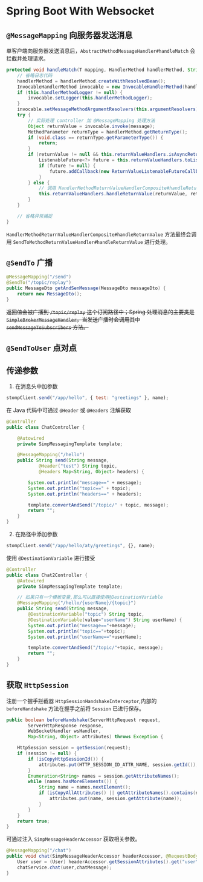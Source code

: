 # Spring Boot With Websocket

## `@MessageMapping` 向服务器发送消息

单客户端向服务器发送消息后，`AbstractMethodMessageHandler#handleMatch` 会拦截并处理请求。

```java
protected void handleMatch(T mapping, HandlerMethod handlerMethod, String lookupDestination, Message<?> message) {
    // 省略日志代码
    handlerMethod = handlerMethod.createWithResolvedBean();
    InvocableHandlerMethod invocable = new InvocableHandlerMethod(handlerMethod);
    if (this.handlerMethodLogger != null) {
        invocable.setLogger(this.handlerMethodLogger);
    }
    invocable.setMessageMethodArgumentResolvers(this.argumentResolvers);
    try {
        // 实际处理 controller 加 @MessageMapping 处理方法
        Object returnValue = invocable.invoke(message);
        MethodParameter returnType = handlerMethod.getReturnType();
        if (void.class == returnType.getParameterType()) {
            return;
        }
        if (returnValue != null && this.returnValueHandlers.isAsyncReturnValue(returnValue, returnType)) {
            ListenableFuture<?> future = this.returnValueHandlers.toListenableFuture(returnValue, returnType);
            if (future != null) {
                future.addCallback(new ReturnValueListenableFutureCallback(invocable, message));
            }
        } else {
            // 调用 HandlerMethodReturnValueHandlerComposite#handleReturnValue 来处理返回值
            this.returnValueHandlers.handleReturnValue(returnValue, returnType, message);
        }
    }

    // 省略异常捕捉
}
```

`HandlerMethodReturnValueHandlerComposite#handleReturnValue` 方法最终会调用 `SendToMethodReturnValueHandler#handleReturnValue` 进行处理。

## `@SendTo` 广播

```java
@MessageMapping("/send")
@SendTo("/topic/replay")
public MessageDto getAndSenMessage(MessageDto messageDto) {
    return new MessageDto();
}
```

~~返回值会被广播到 `/topic/replay` 这个订阅路径中；Spring 处理消息的主要类是 `SimpleBrokerMessageHandler`，当发送广播时会调用其中 `sendMessageToSubscribers` 方法。~~

## `@SendToUser` 点对点

## 传递参数

1. 在消息头中加参数

```js
stompClient.send("/app/hello", { test: "greetings" }, name);
```

在 Java 代码中可通过 `@Header` 或 `@Headers` 注解获取

```java
@Controller
public class ChatController {

	@Autowired
	private SimpMessagingTemplate template;

	@MessageMapping("/hello")
    public String send(String message,
            @Header("test") String topic,
			@Headers Map<String, Object> headers) {

		System.out.println("message==" + message);
		System.out.println("topic==" + topic);
		System.out.println("headers==" + headers);

		template.convertAndSend("/topic/" + topic, message);
		return "";
	}
}
```

2. 在路径中添加参数

```js
stompClient.send("/app/hello/aty/greetings", {}, name);
```

使用 `@DestinationVariable` 进行接受

```java
@Controller
public class Chat2Controller {
	@Autowired
	private SimpMessagingTemplate template;

	// 如果只有一个模板变量,那么可以直接使用@DestinationVariable
	@MessageMapping("/hello/{userName}/{topic}")
    public String send(String message,
        @DestinationVariable("topic") String topic,
        @DestinationVariable(value="userName") String userName) {
		System.out.println("message=="+message);
		System.out.println("topic=="+topic);
		System.out.println("userName=="+userName);

		template.convertAndSend("/topic/"+topic, message);
		return "";
	}
}
```

## 获取 `HttpSession`

注册一个握手拦截器 `HttpSessionHandshakeInterceptor`,内部的 `beforeHandshake` 方法在握手之前将 `Session` 已进行保存。

```java
public boolean beforeHandshake(ServerHttpRequest request,
        ServerHttpResponse response,
        WebSocketHandler wsHandler,
        Map<String, Object> attributes) throws Exception {

    HttpSession session = getSession(request);
    if (session != null) {
        if (isCopyHttpSessionId()) {
            attributes.put(HTTP_SESSION_ID_ATTR_NAME, session.getId());
        }
        Enumeration<String> names = session.getAttributeNames();
        while (names.hasMoreElements()) {
            String name = names.nextElement();
            if (isCopyAllAttributes() || getAttributeNames().contains(name)) {
                attributes.put(name, session.getAttribute(name));
            }
        }
    }
    return true;
}
```

可通过注入 `SimpMessageHeaderAccessor` 获取相关参数。

```java
@MessageMapping("/chat")
public void chat(SimpMessageHeaderAccessor headerAccessor, @RequestBody ChatMessage chatMessage) {
    User user = (User) headerAccessor.getSessionAttributes().get("user");  // right
    chatService.chat(user,chatMessage);
}
```
